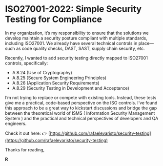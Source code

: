 # ISO27001-2022: Simple Security Testing for Compliance

In my organization, it’s my responsibility to ensure that the solutions we develop maintain a security posture compliant with multiple standards, including ISO27001. We already have several technical controls in place—such as code quality checks, DAST, SAST, supply chain security, etc.

Recently, I wanted to add security testing directly mapped to ISO27001 controls, specifically:

* A.8.24 (Use of Cryptography)
* A.8.25 (Secure System Engineering Principles)
* A.8.26 (Application Security Requirements)
* A.8.29 (Security Testing in Development and Acceptance)

I’m not trying to replace or compete with existing tools. Instead, these tests give me a practical, code-based perspective on the ISO controls. I’ve found this approach to be a great way to kickstart discussions and bridge the gap between the theoretical world of ISMS ( Information Security Management System ) and the practical and technical perspectives of developers and QA engineers.

Check it out here:
👉  [https://github.com/rafaelevaristo/security-testing](https://github.com/rafaelevaristo/security-testing)

Thanks for reading,

**R**
